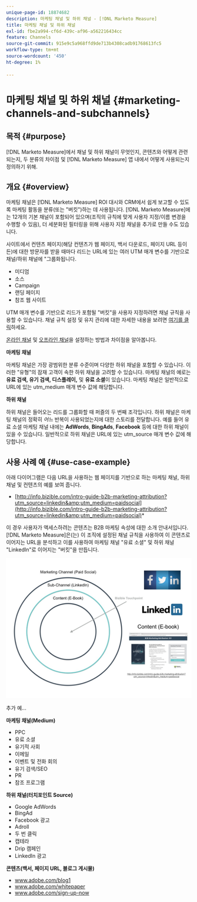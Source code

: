 ```yaml
---
unique-page-id: 18874682
description: 마케팅 채널 및 하위 채널 - [!DNL Marketo Measure]
title: 마케팅 채널 및 하위 채널
exl-id: fbe2a994-cf6d-439c-af96-a562216434cc
feature: Channels
source-git-commit: 915e9c5a968ffd9de713b4308cadb91768613fc5
workflow-type: tm+mt
source-wordcount: '450'
ht-degree: 1%

---
```


# 마케팅 채널 및 하위 채널 {#marketing-channels-and-subchannels}

## 목적 {#purpose}

[!DNL Marketo Measure]에서 채널 및 하위 채널이 무엇인지, 콘텐츠와 어떻게 관련되는지, 두 분류의 차이점 및 [!DNL Marketo Measure] 앱 내에서 어떻게 사용되는지 정의하기 위해.

## 개요 {#overview}

마케팅 채널은 [!DNL Marketo Measure] ROI 대시와 CRM에서 쉽게 보고할 수 있도록 마케팅 활동을 분류(또는 &quot;버킷&quot;)하는 데 사용됩니다. [!DNL Marketo Measure]에는 12개의 기본 채널이 포함되어 있으며(조직의 규칙에 맞게 사용자 지정/이름 변경을 수행할 수 있음), 더 세분화된 필터링을 위해 사용자 지정 채널을 추가로 만들 수도 있습니다.

사이트에서 컨텐츠 페이지(해당 컨텐츠가 웹 페이지, 백서 다운로드, 페이지 URL 등이든)에 대한 방문자를 받을 때마다 리드는 URL에 있는 여러 UTM 매개 변수를 기반으로 채널/하위 채널에 &quot;그룹화됩니다.

* 미디엄
* 소스
* Campaign
* 랜딩 페이지
* 참조 웹 사이트

UTM 매개 변수를 기반으로 리드가 포함될 &quot;버킷&quot;을 사용자 지정하려면 채널 규칙을 사용할 수 있습니다. 채널 규칙 설정 및 유지 관리에 대한 자세한 내용을 보려면 [여기를 클릭](/help/channel-tracking-and-setup/online-channels/online-custom-channel-setup.md)하세요.

[온라인 채널](/help/channel-tracking-and-setup/online-channels/online-custom-channel-setup.md) 및 [오프라인 채널](/help/channel-tracking-and-setup/offline-channels/offline-custom-channel-setup.md)을 설정하는 방법과 차이점을 알아봅니다.

**마케팅 채널**

마케팅 채널은 가장 광범위한 분류 수준이며 다양한 하위 채널을 포함할 수 있습니다. 이러한 &quot;유형&quot;의 잠재 고객이 속한 하위 채널을 고려할 수 있습니다. 마케팅 채널의 예로는 **유료 검색, 유기 검색, 디스플레이,** 및 **유료 소셜**&#x200B;이 있습니다. 마케팅 채널은 일반적으로 URL에 있는 utm_medium 매개 변수 값에 해당합니다.

**하위 채널**

하위 채널은 들어오는 리드를 그룹화할 때 퍼즐의 두 번째 조각입니다. 하위 채널은 마케팅 채널의 정확히 _어느_ 반복이 사용되었는지에 대한 스토리를 전달합니다. 예를 들어 유료 소셜 마케팅 채널 내에는 **AdWords**, **BingAds**, **Facebook** 등에 대한 하위 채널이 있을 수 있습니다. 일반적으로 하위 채널은 URL에 있는 utm_source 매개 변수 값에 해당합니다.

## 사용 사례 예 {#use-case-example}

아래 다이어그램은 다음 URL을 사용하는 웹 페이지를 기반으로 하는 마케팅 채널, 하위 채널 및 컨텐츠의 예를 보여 줍니다.

* [http://info.bizible.com/intro-guide-b2b-marketing-attribution?utm_source=linkedin&amp;utm_medium=paidsocial](http://info.bizible.com/intro-guide-b2b-marketing-attribution?utm_source=linkedin&amp;utm_medium=paidsocial)*

이 경우 사용자가 액세스하려는 콘텐츠는 B2B 마케팅 속성에 대한 소개 안내서입니다. [!DNL Marketo Measure]은(는) 이 조직에 설정된 채널 규칙을 사용하여 이 콘텐츠로 이어지는 URL을 분석하고 이를 사용하여 마케팅 채널 &quot;유료 소셜&quot; 및 하위 채널 &quot;LinkedIn&quot;로 이어지는 &quot;버킷&quot;을 만듭니다.

![](assets/1.jpg)

추가 예...

**마케팅 채널(Medium)**

* PPC
* 유료 소셜
* 유기적 사회
* 이메일
* 이벤트 및 전화 회의
* 유기 검색/SEO
* PR
* 참조 프로그램

**하위 채널(터치포인트 Source)**

* Google AdWords
* BingAd
* Facebook 광고
* Adroll
* 두 번 클릭
* 캡테라
* Drip 캠페인
* LinkedIn 광고

**콘텐츠(백서, 페이지 URL, 블로그 게시물)**

* www.adobe.com/blog1
* www.adobe.com/whitepaper
* www.adobe.com/sign-up-now
